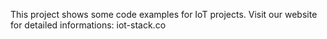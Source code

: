This project shows some code examples for IoT projects. Visit our website for detailed informations: iot-stack.co